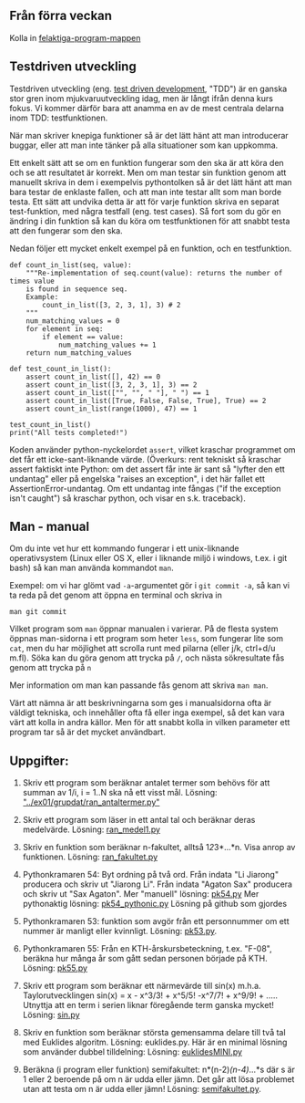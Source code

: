 
## Från förra veckan

Kolla in [felaktiga-program-mappen](../felaktiga_program/)

## Testdriven utveckling

Testdriven utveckling (eng. [test driven development](https://en.wikipedia.org/wiki/Test-driven_development),
"TDD") är en ganska stor gren inom mjukvaruutveckling idag, men är långt ifrån denna kurs fokus. Vi kommer därför
bara att anamma en av de mest centrala delarna inom TDD: testfunktionen.

När man skriver knepiga funktioner så är det lätt hänt att man introducerar buggar, eller att man inte tänker
på alla situationer som kan uppkomma.

Ett enkelt sätt att se om en funktion fungerar som den ska är att köra den och se att resultatet är korrekt.
Men om man testar sin funktion genom att manuellt skriva in dem i exempelvis pythontolken så är det lätt hänt
att man bara testar de enklaste fallen, och att man inte testar allt som man borde testa. Ett sätt att undvika
detta är att för varje funktion skriva en separat test-funktion, med några testfall (eng. test cases). Så fort
som du gör en ändring i din funktion så kan du köra om testfunktionen för att snabbt testa att den fungerar
som den ska.

Nedan följer ett mycket enkelt exempel på en funktion, och en testfunktion.

```python3
def count_in_list(seq, value):
    """Re-implementation of seq.count(value): returns the number of times value
    is found in sequence seq.
    Example:
        count_in_list([3, 2, 3, 1], 3) # 2
    """
    num_matching_values = 0
    for element in seq:
        if element == value:
            num_matching_values += 1
    return num_matching_values

def test_count_in_list():
    assert count_in_list([], 42) == 0
    assert count_in_list([3, 2, 3, 1], 3) == 2
    assert count_in_list(["", "", " "], " ") == 1
    assert count_in_list([True, False, False, True], True) == 2
    assert count_in_list(range(1000), 47) == 1
    
test_count_in_list()
print("All tests completed!")
```

Koden använder python-nyckelordet `assert`, vilket kraschar programmet om det får ett icke-sant-liknande
värde. (Överkurs: rent tekniskt så kraschar assert faktiskt inte Python: om det assert får inte är sant så
"lyfter den ett undantag" eller på engelska "raises an exception", i det här fallet ett
AssertionError-undantag.  Om ett undantag inte fångas ("if the exception isn't caught") så kraschar python,
och visar en s.k. traceback).

## Man - manual

Om du inte vet hur ett kommando fungerar i ett unix-liknande operativsystem
(Linux eller OS X, eller i liknande miljö i windows, t.ex. i git bash) så kan man använda kommandot `man`.

Exempel: om vi har glömt vad `-a`-argumentet gör i `git commit -a`, så kan vi ta reda på det genom att öppna
en terminal och skriva in

```
man git commit
```

Vilket program som `man` öppnar manualen i varierar. På de flesta system öppnas man-sidorna i ett program som
heter `less`, som fungerar lite som `cat`, men du har möjlighet att scrolla runt med pilarna (eller j/k,
ctrl+d/u m.fl). Söka kan du göra genom att trycka på `/`, och nästa sökresultate fås genom att trycka på `n`

Mer information om man kan passande fås genom att skriva `man man`.

Värt att nämna är att beskrivningarna som ges i manualsidorna ofta är väldigt tekniska, och innehåller ofta få
eller inga exempel, så det kan vara värt att kolla in andra källor. Men för att snabbt kolla in vilken
parameter ett program tar så är det mycket användbart.

## Uppgifter:

1. Skriv ett program som beräknar antalet termer som behövs för att summan av 1/i, i = 1..N ska nå ett visst mål.
Lösning: ["../ex01/grupdat/ran\_antaltermer.py"]("../ex01/grupdat/ran_antaltermer.py")

2. Skriv ett program som läser in ett antal tal och beräknar deras medelvärde.
Lösning: [ran\_medel1.py](ran_medel1.py)

3. Skriv en funktion som beräknar n-fakultet, alltså 1*2*3*...*n. Visa anrop av
funktionen. Lösning:  [ran\_fakultet.py](ran_fakultet.py)

4. Pythonkramaren 54: Byt ordning på två ord.
Från indata "Li Jiarong" producera och skriv ut "Jiarong Li".
Från indata "Agaton Sax" producera och skriv ut "Sax Agaton".
Mer "manuell" lösning: [pk54.py](ran_pk54.py)
Mer pythonaktig lösning: [pk54\_pythonic.py](ran_pk54_pythonic.py)
Lösning på github som gjordes

5. Pythonkramaren 53: funktion som avgör från ett personnummer om ett nummer är
manligt eller kvinnligt. Lösning: [pk53.py](ran_pk53.py).
    
6. Pythonkramaren 55: Från en KTH-årskursbeteckning, t.ex. "F-08", beräkna hur
många år som gått sedan personen började på KTH.
Lösning: [pk55.py](ran_pk55.py)
   
7. Skriv ett program som beräknar ett närmevärde till sin(x) m.h.a.
   Taylorutvecklingen sin(x) = x - x^3/3! + x^5/5! -x^7/7! + x^9/9! + .....
   Utnyttja att en term i serien liknar föregående term ganska mycket! Lösning:
   [sin.py](sin.py)

8. Skriv en funktion som beräknar största gemensamma delare till två tal med
Euklides algoritm. Lösning: euklides.py. Här är en minimal lösning som
använder dubbel tilldelning: Lösning: [euklidesMINI.py](euklidesMINI.py)
   
9. Beräkna (i program eller funktion) semifakultet: n*(n-2)*(n-4)*...*s där s
är 1 eller 2 beroende på om n är udda eller jämn. Det går att lösa problemet
utan att testa om n är udda eller jämn!
Lösning: [semifakultet.py](semifakultet.py).
